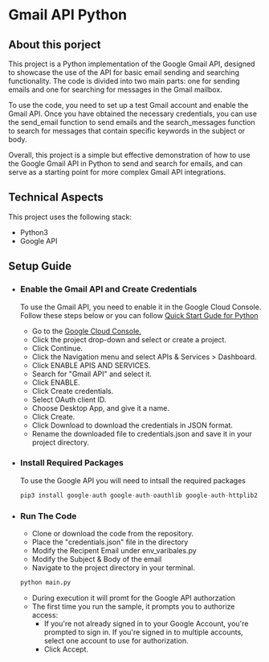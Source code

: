 # Gmail API Python

## About this porject
This project is a Python implementation of the Google Gmail API, designed to showcase the use of the API for basic email sending and searching functionality. The code is divided into two main parts: one for sending emails and one for searching for messages in the Gmail mailbox.

To use the code, you need to set up a test Gmail account and enable the Gmail API. Once you have obtained the necessary credentials, you can use the send_email function to send emails and the search_messages function to search for messages that contain specific keywords in the subject or body.

Overall, this project is a simple but effective demonstration of how to use the Google Gmail API in Python to send and search for emails, and can serve as a starting point for more complex Gmail API integrations.

## Technical Aspects
This project uses the following stack:
- Python3
- Google API

## Setup Guide
- ### Enable the Gmail API and Create Credentials
  To use the Gmail API, you need to enable it in the Google Cloud Console. Follow these steps below or you can follow <a 
  href="https://developers.google.com/gmail/api/quickstart/python">Quick Start Gude for Python</a>
  
  - Go to the <a href="https://console.developers.google.com/">Google Cloud Console.</a>
  - Click the project drop-down and select or create a project.
  - Click Continue.
  - Click the Navigation menu and select APIs & Services > Dashboard.
  - Click ENABLE APIS AND SERVICES.
  - Search for "Gmail API" and select it.
  - Click ENABLE.
  - Click Create credentials.
  - Select OAuth client ID.
  - Choose Desktop App, and give it a name.
  - Click Create.
  - Click Download to download the credentials in JSON format.
  - Rename the downloaded file to credentials.json and save it in your project directory.
- ### Install Required Packages
  To use the Google API you will need to intsall the required packages 
  ```python
  pip3 install google-auth google-auth-oauthlib google-auth-httplib2 google-api-python-client
  ```
- ### Run The Code
  - Clone or download the code from the repository.
  - Place the "credentials.json" file in the directory
  - Modify the Recipent Email under env_varibales.py
  - Modify the Subject & Body of the email
  - Navigate to the project directory in your terminal.
  ```python
  python main.py
  ```
  - During execution it will promt for the Google API authorzation
  - The first time you run the sample, it prompts you to authorize access:
    - If you're not already signed in to your Google Account, you're prompted to sign in. If you're signed in to multiple accounts, select one account to use for authorization.
    - Click Accept.